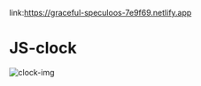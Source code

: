link:https://graceful-speculoos-7e9f69.netlify.app

# JS-clock
![clock-img](https://user-images.githubusercontent.com/111562051/209282824-9f51b378-fa33-48a8-81c7-6639ec230959.png)
